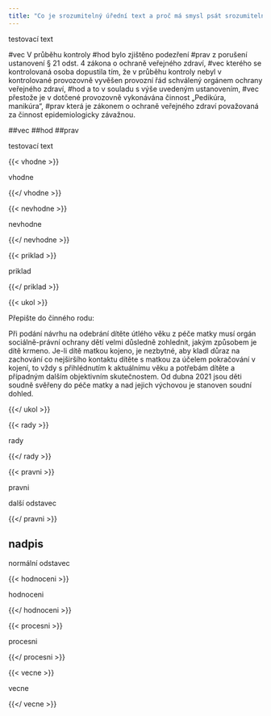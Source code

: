```yaml
---
title: "Co je srozumitelný úřední text a proč má smysl psát srozumitelně"
---
```


testovací text

#vec V průběhu kontroly #hod bylo zjištěno podezření #prav z porušení ustanovení § 21 odst. 4 zákona o ochraně veřejného zdraví, #vec kterého se kontrolovaná osoba dopustila tím, že v průběhu kontroly nebyl v kontrolované provozovně vyvěšen provozní řád schválený orgánem ochrany veřejného zdraví, 
#hod a to v souladu s výše uvedeným ustanovením, #vec přestože je v dotčené provozovně vykonávána činnost „Pedikúra, manikúra“, #prav která je zákonem o ochraně veřejného zdraví považovaná za činnost epidemiologicky závažnou.

##vec ##hod ##prav

testovací text

{{< vhodne >}}

vhodne

{{</ vhodne >}}

{{< nevhodne >}}

nevhodne

{{</ nevhodne >}}

{{< priklad >}}

priklad

{{</ priklad >}}

{{< ukol >}}

Přepište do činného rodu:

Při podání návrhu na odebrání dítěte útlého věku z péče matky musí orgán sociálně-právní ochrany dětí velmi důsledně zohlednit, jakým způsobem je dítě krmeno. Je-li dítě matkou kojeno, je nezbytné, aby kladl důraz na zachování co nejširšího kontaktu dítěte s matkou za účelem pokračování v kojení, to vždy s přihlédnutím k aktuálnímu věku a potřebám dítěte a případným dalším objektivním skutečnostem. Od dubna 2021 jsou děti soudně svěřeny do péče matky a nad jejich výchovou je stanoven soudní dohled.


{{</ ukol >}}

{{< rady >}}

rady

{{</ rady >}}

{{< pravni >}}

pravni

další odstavec

{{</ pravni >}}

## nadpis

normální odstavec

{{< hodnoceni >}}

hodnoceni

{{</ hodnoceni >}}

{{< procesni >}}

procesni

{{</ procesni >}}

{{< vecne >}}

vecne

{{</ vecne >}}
